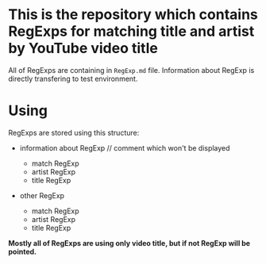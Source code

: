 # This is the repository which contains RegExps for matching title and artist by YouTube video title
All of RegExps are containing in ```RegExp.md``` file. Information about RegExp is directly transfering to test environment. 

# Using
RegExps are stored using this structure:

- information about RegExp // comment which won't be displayed
  - match RegExp
  - artist RegExp
  - title RegExp

- other RegExp
  - match RegExp
  - artist RegExp
  - title RegExp

**Mostly all of RegExps are using only video title, but if not RegExp will be pointed.**